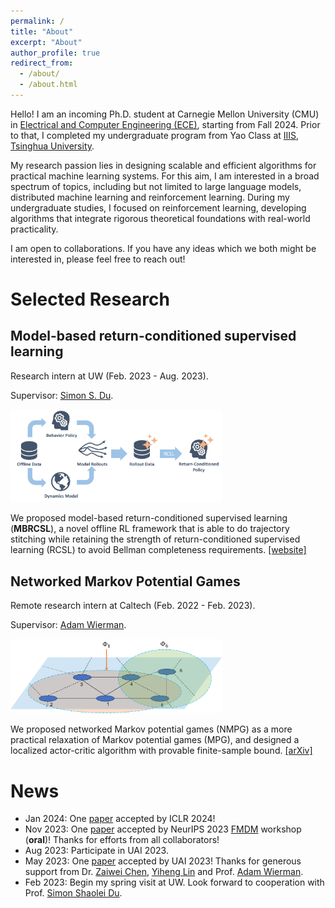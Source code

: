 ```yaml
---
permalink: /
title: "About"
excerpt: "About"
author_profile: true
redirect_from: 
  - /about/
  - /about.html
---
```


Hello! I am an incoming Ph.D. student at Carnegie Mellon University (CMU) in [Electrical and Computer Engineering (ECE)](https://www.ece.cmu.edu/), starting from Fall 2024. Prior to that, I completed my undergraduate program from Yao Class at [IIIS](https://iiis.tsinghua.edu.cn/en/), [Tsinghua University](https://www.tsinghua.edu.cn/en/).

My research passion lies in designing scalable and efficient algorithms for practical machine learning systems. For this aim, I am interested in a broad spectrum of topics, including but not limited to large language models, distributed machine learning and reinforcement learning. During my undergraduate studies, I focused on reinforcement learning, developing algorithms that integrate rigorous theoretical foundations with real-world practicality.

I am open to collaborations. If you have any ideas which we both might be interested in, please feel free to reach out!

# Selected Research
<!-- - June 2023 - now: Optimization, supervised by Prof. [Jingzhao Zhang](https://sites.google.com/view/jingzhao/home). We hope to extend parameter-free optimization in stochastic gradient setting. -->
## Model-based return-conditioned supervised learning
Research intern at UW (Feb. 2023 - Aug. 2023).

Supervisor: [Simon S. Du](https://simonshaoleidu.com/). 

<!-- ![mbrcsl](../images/mbrcsl.png) -->
 <img src="../images/mbrcsl.png" style="zoom:33%;" />

We proposed model-based return-conditioned supervised learning (**MBRCSL**), a novel offline RL framework that is able to do trajectory stitching while retaining the strength of return-conditioned supervised learning (RCSL) to avoid Bellman completeness requirements. [[website]](mbrcsl_website/)

<!-- - Feb 2023 - now: Offline RL, supervised by Prof. [Simon Shaolei Du](https://simonshaoleidu.com/) at University of Washington. We aim to discover advantages of decision transformer (DT) over classical offline RL algorithms from theoretical perspective, and improve DT to cope with issue of trajectory stitching.  -->

## Networked Markov Potential Games 
Remote research intern at Caltech (Feb. 2022 - Feb. 2023).

Supervisor: [Adam Wierman](https://adamwierman.com/).

<img src="../images/NMPG.png" style="zoom:33%;" />

We proposed networked Markov potential games (NMPG) as a more practical relaxation of Markov potential games (MPG), and designed a localized actor-critic algorithm with provable finite-sample bound. [[arXiv]](https://arxiv.org/abs/2303.04865)

<!-- - Feb 2022 - Feb 2023: Networked MARL, supervised (remotely) by Prof. [Adam Wierman](https://adamwierman.com/) at Caltech. We introduced a class of networked Markov potential games, designed a localized actor-critic algorithm and derived the first finite-sample bound for multi-agent competitive games that is independent of the number of agents. See our paper on [arXiv](https://arxiv.org/abs/2303.04865). -->

<!-- # Skills
- Proficient in mathematical knowledge for ML research: calculus, linear algebra, abstract algebra, probability theory and optimization. 
- Experienced in common programming language: C++, Python, Go, Verilog.
- Familiar with AI frameworks: Pytorch -->

# News
- Jan 2024: One [paper](https://arxiv.org/abs/2310.19308) accepted by ICLR 2024!
- Nov 2023: One [paper](https://arxiv.org/abs/2310.19308) accepted by NeurIPS 2023 [FMDM](https://sites.google.com/view/fmdm-neurips23/home) workshop (**oral**)! Thanks for efforts from all collaborators!
- Aug 2023: Participate in UAI 2023.
- May 2023: One [paper](https://arxiv.org/abs/2303.04865) accepted by UAI 2023! Thanks for generous support from Dr. [Zaiwei Chen](https://www.zaiweichen.com/home), [Yiheng Lin](https://yihenglin97.github.io/) and Prof. [Adam Wierman](https://adamwierman.com/).
- Feb 2023: Begin my spring visit at UW. Look forward to cooperation with Prof. [Simon Shaolei Du](https://simonshaoleidu.com/).